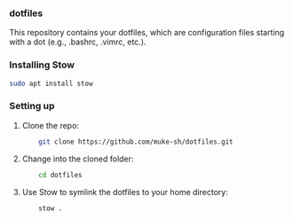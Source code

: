### dotfiles

This repository contains your dotfiles, which are configuration files starting with a dot (e.g., .bashrc, .vimrc, etc.).

### Installing Stow

```bash
sudo apt install stow
```

### Setting up

1. Clone the repo:
    ```bash
        git clone https://github.com/muke-sh/dotfiles.git
    ```
2. Change into the cloned folder:
    ```bash
        cd dotfiles
    ```
3. Use Stow to symlink the dotfiles to your home directory:
    ```bash
        stow .
    ```
